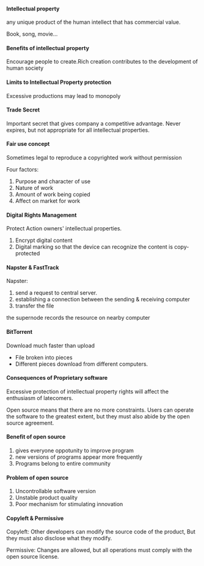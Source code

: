 #### Intellectual property
any unique product of the human intellect that has commercial value.

Book, song, movie...

#### Benefits of intellectual property
Encourage people to create.Rich creation contributes to the development of human society

#### Limits to Intellectual Property protection
Excessive productions may lead to monopoly

#### Trade Secret
Important secret that gives company a competitive advantage.
Never expires, but not appropriate for all intellectual properties.

#### Fair use concept
Sometimes legal to reproduce a copyrighted work without permission

Four factors:
1. Purpose and character of use
2. Nature of work
3. Amount of work being copied
4. Affect on market for work

#### Digital Rights Management
Protect Action owners' intellectual properties.
1. Encrypt digital content
2. Digital marking so that the device can recognize the content is copy-protected

#### Napster & FastTrack
Napster:
1. send a request to central server.
2. establishing a connection between the sending & receiving computer
3. transfer the file

the supernode records the resource on nearby computer

#### BitTorrent
Download much faster than upload
- File broken into pieces
- Different pieces download from different computers.

#### Consequences of Proprietary software
Excessive protection of intellectual property rights will affect the enthusiasm of latecomers.

Open source means that there are no more constraints. Users can operate the software to the greatest extent, but they must also abide by the open source agreement.

#### Benefit of open source
1. gives everyone oppotunity to improve program
2. new versions of programs appear more frequently
3. Programs belong to entire community

#### Problem of open source
1. Uncontrollable software version
2. Unstable product quality
3. Poor mechanism for stimulating innovation

#### Copyleft & Permissive
Copyleft: Other developers can modify the source code of the product, But they must also disclose what they modify.

Permissive: Changes are allowed, but all operations must comply with the open source license.


